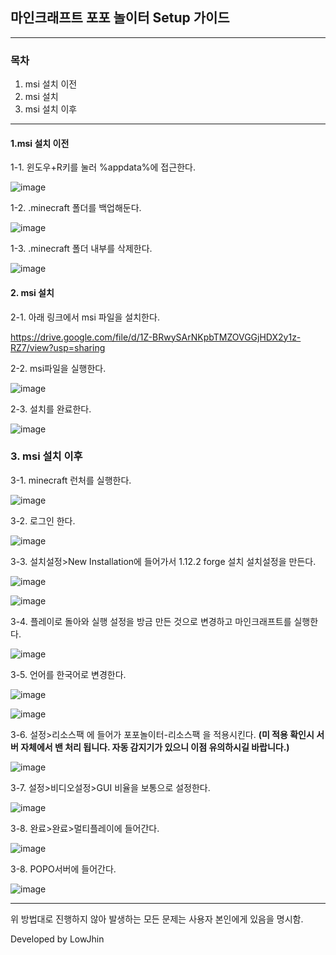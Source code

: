 ## 마인크래프트 포포 놀이터 Setup 가이드
***

### 목차
1. msi 설치 이전
2. msi 설치
3. msi 설치 이후
***

#### 1.msi 설치 이전
1-1. 윈도우+R키를 눌러 %appdata%에 접근한다.

![image](https://user-images.githubusercontent.com/47059530/121855301-23569a80-cd2e-11eb-8b99-289674102f12.png)

1-2. .minecraft 폴더를 백업해둔다.

![image](https://user-images.githubusercontent.com/47059530/121855880-cdcebd80-cd2e-11eb-8d41-0cc4d772c4a4.png)

1-3. .minecraft 폴더 내부를 삭제한다.

![image](https://user-images.githubusercontent.com/47059530/121856009-f8207b00-cd2e-11eb-9285-dacd21798bcc.png)


#### 2. msi 설치
2-1. 아래 링크에서 msi 파일을 설치한다.

https://drive.google.com/file/d/1Z-BRwySArNKpbTMZOVGGjHDX2y1z-RZ7/view?usp=sharing

2-2. msi파일을 실행한다.

![image](https://user-images.githubusercontent.com/47059530/121877739-e8f8f780-cd45-11eb-9461-05dc03e129e5.png)

2-3. 설치를 완료한다.

![image](https://user-images.githubusercontent.com/47059530/121877901-15147880-cd46-11eb-9efb-ce989491f2ee.png)

### 3. msi 설치 이후
3-1. minecraft 런처를 실행한다.

![image](https://user-images.githubusercontent.com/47059530/121877939-1f367700-cd46-11eb-845b-702f37a306bf.png)

3-2. 로그인 한다.

![image](https://user-images.githubusercontent.com/47059530/121877989-2d849300-cd46-11eb-951c-2f471f568b57.png)

3-3. 설치설정>New Installation에 들어가서 1.12.2 forge 설치 설치설정을 만든다.

![image](https://user-images.githubusercontent.com/47059530/121878214-6c1a4d80-cd46-11eb-87cc-b10e59cceba4.png)

![image](https://user-images.githubusercontent.com/47059530/121878259-7a686980-cd46-11eb-9ef9-844a19a6c127.png)

3-4. 플레이로 돌아와 실행 설정을 방금 만든 것으로 변경하고 마인크래프트를 실행한다.

![image](https://user-images.githubusercontent.com/47059530/121878394-a08e0980-cd46-11eb-8682-18e62a23f57b.png)

3-5. 언어를 한국어로 변경한다.

![image](https://user-images.githubusercontent.com/47059530/121878574-d7fcb600-cd46-11eb-95d4-11f8c583936b.png)

![image](https://user-images.githubusercontent.com/47059530/121878663-f1056700-cd46-11eb-8e4f-cbd0e08c24f2.png)

3-6. 설정>리소스팩 에 들어가 포포놀이터-리소스팩 을 적용시킨다.
**(미 적용 확인시 서버 자체에서 밴 처리 됩니다. 자동 감지기가 있으니 이점 유의하시길 바랍니다.)**

![image](https://user-images.githubusercontent.com/47059530/121878729-01b5dd00-cd47-11eb-9138-186d1f866edf.png)

3-7. 설정>비디오설정>GUI 비율을 보통으로 설정한다.

![image](https://user-images.githubusercontent.com/47059530/121879200-8acd1400-cd47-11eb-9450-dca4236116a6.png)

3-8. 완료>완료>멀티플레이에 들어간다.

![image](https://user-images.githubusercontent.com/47059530/121878908-345fd580-cd47-11eb-8ce9-e01151430d3b.png)

3-8. POPO서버에 들어간다.

![image](https://user-images.githubusercontent.com/47059530/121879621-09c24c80-cd48-11eb-9415-c404f5349486.png)

***

위 방법대로 진행하지 않아 발생하는 모든 문제는 사용자 본인에게 있음을 명시함.

Developed by LowJhin
